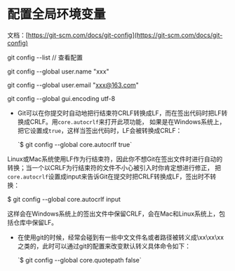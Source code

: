 # 配置全局环境变量

文档：[https://git-scm.com/docs/git-config](https://git-scm.com/docs/git-config)

git config --list // 查看配置

git config --global user.name "xxx"

git config --global user.email "xxx@163.com"

git config --global gui.encoding utf-8

* Git可以在你提交时自动地把行结束符CRLF转换成LF，而在签出代码时把LF转换成CRLF。用`core.autocrlf`来打开此项功能， 如果是在Windows系统上，把它设置成`true`，这样当签出代码时，LF会被转换成CRLF：

  \`$ git config --global core.autocrlf true\`

Linux或Mac系统使用LF作为行结束符，因此你不想Git在签出文件时进行自动的转换；当一个以CRLF为行结束符的文件不小心被引入时你肯定想进行修正， 把`core.autocrlf`设置成input来告诉Git在提交时把CRLF转换成LF，签出时不转换：

$ git config --global core.autocrlf input

这样会在Windows系统上的签出文件中保留CRLF，会在Mac和Linux系统上，包括仓库中保留LF。

* 在使用git的时候，经常会碰到有一些中文文件名或者路径被转义成\xx\xx\xx之类的，此时可以通过git的配置来改变默认转义具体命令如下：

  \`$ git config --global core.quotepath false\`



